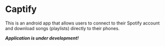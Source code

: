 # Captify 

This is an android app that allows users to connect to their Spotify account and download songs (playlists) directly to their phones.

***Application is under development!***
